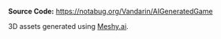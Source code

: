 **Source Code:** https://notabug.org/Vandarin/AIGeneratedGame

3D assets generated using [Meshy.ai](https://Meshy.ai).

